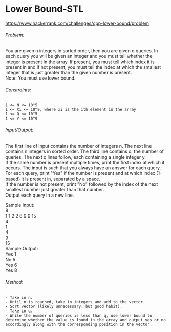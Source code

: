 # Lower Bound-STL
https://www.hackerrank.com/challenges/cpp-lower-bound/problem  
      
###### Problem:  
You are given n integers in sorted order, then you are given q queries. In each query you will be given an integer and you must tell whether the integer is present in the array. If present, you must tell which index it is present in and if not present, you must tell the index at which the smallest integer that is just greater than the given number is present.  
Note: You must use lower bound.  
  
###### Constraints:  
	1 <= N <= 10^5  
	1 <= Xi <= 10^9, where xi is the ith element in the array    
	1 <= Q <= 10^5  
	1 <= Y <= 10^9  
 
###### Input/Output:  
The first line of input contains the number of integers n. The next line contains n integers in sorted order.
The third line contains q, the number of queries. The next q lines follow, each containing a single integer y.  
If the same number is present multiple times, print the first index at which it occurs. The input is such that you always have an answer for each query.  
For each query, print "Yes" if the number is present and at which index (1-based) it is present in, separated by a space.  
If the number is not present, print "No" followed by the index of the next smallest number just greater than that number.  
Output each query in a new line.  
  
Sample Input:  
	8  
	1 1 2 2 6 9 9 15  
	4  
	1  
	4  
	9  
	15  
Sample Output:  
	Yes 1  
	No 5  
	Yes 6  
	Yes 8  
    
###### Method:  
	- Take in n.  
	- Until n is reached, take in integers and add to the vector.  
	- Sort vector (likely unnecessary, but good habit).  
	- Take in q.  
	- While the number of queries is less than q, use lower bound to determine whether the value is found in the array and output yes or no accordingly along with the corresponding position in the vector.  